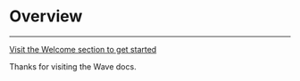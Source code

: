 # Overview

---


[Visit the Welcome section to get started](/docs/{{version}}/welcome)

Thanks for visiting the Wave docs.

